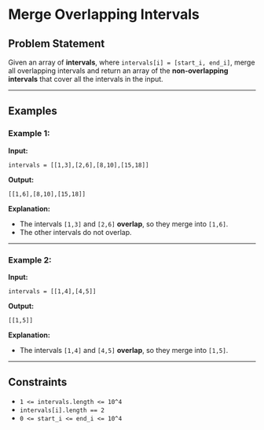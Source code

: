 # Merge Overlapping Intervals

## Problem Statement

Given an array of **intervals**, where `intervals[i] = [start_i, end_i]`, merge all overlapping intervals and return an array of the **non-overlapping intervals** that cover all the intervals in the input.

---

## Examples

### Example 1:

**Input:**  
```plaintext
intervals = [[1,3],[2,6],[8,10],[15,18]]
```
**Output:**  
```plaintext
[[1,6],[8,10],[15,18]]
```
**Explanation:**  
- The intervals `[1,3]` and `[2,6]` **overlap**, so they merge into `[1,6]`.
- The other intervals do not overlap.

---

### Example 2:

**Input:**  
```plaintext
intervals = [[1,4],[4,5]]
```
**Output:**  
```plaintext
[[1,5]]
```
**Explanation:**  
- The intervals `[1,4]` and `[4,5]` **overlap**, so they merge into `[1,5]`.

---

## Constraints

- `1 <= intervals.length <= 10^4`
- `intervals[i].length == 2`
- `0 <= start_i <= end_i <= 10^4`
